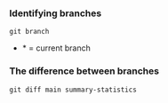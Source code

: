 ### Identifying branches
``````
git branch
``````
- \* = current branch

### The difference between branches
``````
git diff main summary-statistics
``````
